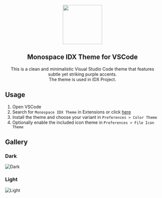 <p align="center">
    <img src="https://github.com/amnweb/monospace-idx-theme/raw/main/images/icon.png" width="128" />
    <h2 align="center">Monospace IDX Theme for VSCode</h2>
</p>

<p align="center">
    This is a clean and minimalistic Visual Studio Code theme that features subtle yet striking purple accents. 
    <br />
    The theme is used in IDX Project.
</p>

## Usage

1. Open VSCode
2. Search for `Monospace IDX Theme` in Extensions or click [here](https://marketplace.visualstudio.com/items?itemName=SpaceBox.monospace-idx-theme)
3. Install the theme and choose your variant in `Preferences > Color Theme`
4. Optionally enable the included icon theme in `Preferences > File Icon Theme`

## Gallery

### Dark

![Dark](https://github.com/amnweb/monospace-idx-theme/raw/main/images/preview-dark.png)

### Light

![Light](https://github.com/amnweb/monospace-idx-theme/raw/main/images/preview-light.png)
